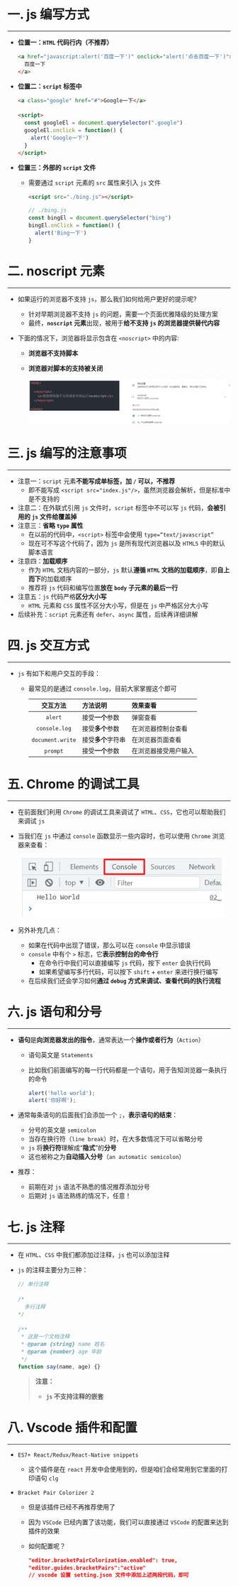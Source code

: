 # 一. js 编写方式

---

- **位置一：`HTML` 代码行内（不推荐）**

  ```html
  <a href="javascript:alert('百度一下')" onclick="alert('点击百度一下')">
    百度一下
  </a>
  ```

- **位置二：`script` 标签中**

  ```html
  <a class="google" href="#">Google一下</a>
  
  <script>
    const googleEl = document.querySelector(".google")
    googleEl.onclick = function() {
      alert('Google一下')
    }
  </script>
  ```

- **位置三：外部的 `script` 文件**

  - 需要通过 `script` 元素的 `src` 属性来引入 `js` 文件

    ```html
    <script src="./bing.js"></script>
    ```
    
    ```js
    // ./bing.js
    const bingEl = document.querySelector("bing")
    bingEl.onClick = function() {
      alert('Bing一下')
    }
    ```





# 二. noscript 元素

---

- 如果运行的浏览器不支持 `js`，那么我们如何给用户更好的提示呢? 

  - 针对早期浏览器不支持 `js` 的问题，需要一个页面优雅降级的处理方案
  - 最终，**`noscript` 元素**出现，被用于**给不支持 `js` 的浏览器提供替代内容**

- 下面的情况下，浏览器将显示包含在 `<noscript>` 中的内容: 

  - **浏览器不支持脚本**
  
  - **浏览器对脚本的支持被关闭**
  
    <img src="assets/image-20220507185043030.png" alt="image-20220507185043030" style="zoom:80%;" />
  





# 三. js 编写的注意事项

---

- 注意一：`script` 元素**不能写成单标签，加 `/` 可以，不推荐**
  - 即不能写成 `<script src="index.js"/>`，虽然浏览器会解析，但是标准中是不支持的
- 注意二：在外联式引用 `js` 文件时，`script` 标签中不可以写 `js` 代码，**会被引用的 `js` 文件给覆盖掉**
- 注意三：**省略 `type` 属性**
  - 在以前的代码中，`<script>` 标签中会使用 `type=“text/javascript”`
  - 现在可不写这个代码了，因为 `js` 是所有现代浏览器以及 `HTML5` 中的默认脚本语言
- 注意四：**加载顺序**
  - 作为 `HTML` 文档内容的一部分，`js` 默认**遵循 `HTML` 文档的加载顺序**，即**自上而下**的加载顺序
  - 推荐将 `js` 代码和编写位置**放在 `body` 子元素的最后一行**
- 注意五：`js` 代码严格**区分大小写**
  - `HTML` 元素和 `CSS` 属性不区分大小写，但是在 `js` 中严格区分大小写
- 后续补充：`script` 元素还有 `defer`、`async` 属性，后续再详细讲解





# 四. js 交互方式

---

- `js` 有如下和用户交互的手段：

  - 最常见的是通过 `console.log`，目前大家掌握这个即可

    |     交互方法     | 方法说明           | 效果查看             |
    | :--------------: | :----------------- | :------------------- |
    |     `alert`      | 接受**一个**参数   | 弹窗查看             |
    |  `console.log`   | 接受**多个**参数   | 在浏览器控制台查看   |
    | `document.write` | 接受**多个**字符串 | 在浏览器页面查看     |
    |     `prompt`     | 接受**一个**参数   | 在浏览器接受用户输入 |
  





# 五. Chrome 的调试工具

---

- 在前面我们利用 `Chrome` 的调试工具来调试了 `HTML`、`CSS`，它也可以帮助我们来调试 `js`

- 当我们在 `js` 中通过 `console` 函数显示一些内容时，也可以使用 `Chrome` 浏览器来查看：

  <img src="assets/image-20220507192033551.png" alt="image-20220507192033551" style="zoom:80%;" />

- 另外补充几点：
  - 如果在代码中出现了错误，那么可以在 `console` 中显示错误
  - `console` 中有个 `>` 标志，它**表示控制台的命令行**
    - 在命令行中我们可以直接编写 `js` 代码，按下 `enter` 会执行代码
    - 如果希望编写多行代码，可以按下 `shift` + `enter` 来进行换行编写
  - 在后续我们还会学习如何**通过 `debug` 方式来调试、查看代码的执行流程**





# 六. js 语句和分号

---

- **语句**是**向浏览器发出的指令**，通常表达一个**操作或者行为**（`Action`）

  - 语句英文是 `Statements`

  - 比如我们前面编写的每一行代码都是一个语句，用于告知浏览器一条执行的命令

    ```js
    alert('hello world');
    alert('你好啊');
    ```

- 通常每条语句的后面我们会添加一个 `;`，**表示语句的结束**：

  - 分号的英文是 `semicolon`
  - 当存在换行符（`line break`）时，在大多数情况下可以省略分号
  - `js` 将**换行符**理解成“**隐式**”的**分号**
  - 这也被称之为**自动插入分号**（`an automatic semicolon`）

- 推荐：

  - 前期在对 `js` 语法不熟悉的情况推荐添加分号
  - 后期对 `js` 语法熟练的情况下，任意！





# 七. js 注释

---

- 在 `HTML`、`CSS` 中我们都添加过注释，`js` 也可以添加注释

- `js` 的注释主要分为三种：

  ```js
  // 单行注释
  
  /*
  	多行注释
  */
  
  /**
   * 这是一个文档注释
   * @param {string} name 姓名
   * @param {number} age 年龄
   */
  function say(name, age) {}
  ```

  > **注意：**
  >
  > - **`js` 不支持注释的嵌套**





# 八. Vscode 插件和配置

---

- `ES7+ React/Redux/React-Native snippets`

  - 这个插件是在 `react` 开发中会使用到的，但是咱们会经常用到它里面的打印语句 `clg`

- `Bracket Pair Colorizer 2`

  - 但是该插件已经不再推荐使用了

  - 因为 `VSCode` 已经内置了该功能，我们可以直接通过 `VSCode` 的配置来达到插件的效果

  - 如何配置呢？

    ```json
    "editor.bracketPairColorization.enabled": true,
    "editor.guides.bracketPairs":"active"
    // vscode 设置 setting.json 文件中添加上述两段代码，即可
    ```

    





